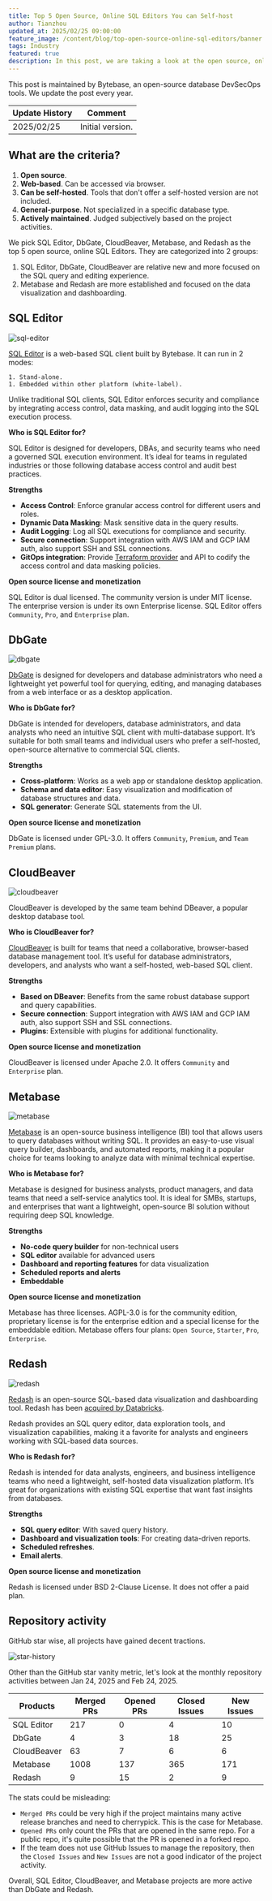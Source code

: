 ```yaml
---
title: Top 5 Open Source, Online SQL Editors You can Self-host
author: Tianzhou
updated_at: 2025/02/25 09:00:00
feature_image: /content/blog/top-open-source-online-sql-editors/banner.webp
tags: Industry
featured: true
description: In this post, we are taking a look at the open source, online SQL editors that you can self-host.
---
```


<HintBlock type="info">

This post is maintained by Bytebase, an open-source database DevSecOps tools. We update the post every year.

</HintBlock>

| Update History | Comment          |
| -------------- | ---------------- |
| 2025/02/25     | Initial version. |

## What are the criteria?

1. **Open source**.
1. **Web-based**. Can be accessed via browser.
1. **Can be self-hosted**. Tools that don't offer a self-hosted version are not included.
1. **General-purpose**. Not specialized in a specific database type.
1. **Actively maintained**. Judged subjectively based on the project activities.

We pick SQL Editor, DbGate, CloudBeaver, Metabase, and Redash as the top 5 open source, online SQL Editors. They are categorized into 2 groups:

1. SQL Editor, DbGate, CloudBeaver are relative new and more focused on the SQL query and editing experience.
1. Metabase and Redash are more established and focused on the data visualization and dashboarding.

## SQL Editor

![sql-editor](/content/blog/top-open-source-online-sql-editors/sql-editor.webp)

[SQL Editor](https://www.sql-editor.com) is a web-based SQL client built by Bytebase. It can run in 2 modes:

    1. Stand-alone.
    1. Embedded within other platform (white-label).

Unlike traditional SQL clients, SQL Editor enforces security and compliance by integrating access control, data masking, and audit logging into the SQL execution process.

**Who is SQL Editor for?**

SQL Editor is designed for developers, DBAs, and security teams who need a governed SQL execution environment. It’s ideal for teams in regulated industries or
those following database access control and audit best practices.

**Strengths**

- **Access Control**: Enforce granular access control for different users and roles.
- **Dynamic Data Masking**: Mask sensitive data in the query results.
- **Audit Logging**: Log all SQL executions for compliance and security.
- **Secure connection**: Support integration with AWS IAM and GCP IAM auth, also support SSH and SSL connections.
- **GitOps integration**: Provide [Terraform provider](https://registry.terraform.io/providers/bytebase/bytebase/latest/docs) and API to codify the access control and data masking policies.

**Open source license and monetization**

SQL Editor is dual licensed. The community version is under MIT license. The enterprise version is under its own Enterprise license. SQL Editor offers
`Community`, `Pro`, and `Enterprise` plan.

## DbGate

![dbgate](/content/blog/top-open-source-online-sql-editors/dbgate.webp)

[DbGate](https://dbgate.org/) is designed for developers and database administrators who need a lightweight yet powerful tool for querying, editing, and managing databases from a web interface or as a desktop application.

**Who is DbGate for?**

DbGate is intended for developers, database administrators, and data analysts who need an intuitive SQL client with multi-database support. It’s suitable for both small teams and individual users who prefer a self-hosted, open-source alternative to commercial SQL clients.

**Strengths**

- **Cross-platform**: Works as a web app or standalone desktop application.
- **Schema and data editor**: Easy visualization and modification of database structures and data.
- **SQL generator**: Generate SQL statements from the UI.

**Open source license and monetization**

DbGate is licensed under GPL-3.0. It offers `Community`, `Premium`, and `Team Premium` plans.

## CloudBeaver

![cloudbeaver](/content/blog/top-open-source-online-sql-editors/cloudbeaver.webp)

CloudBeaver is developed by the same team behind DBeaver, a popular desktop database tool.

**Who is CloudBeaver for?**

[CloudBeaver](https://github.com/dbeaver/cloudbeaver) is built for teams that need a collaborative, browser-based database management tool. It’s useful for database administrators, developers, and analysts who want a self-hosted, web-based SQL client.

**Strengths**

- **Based on DBeaver**: Benefits from the same robust database support and query capabilities.
- **Secure connection**: Support integration with AWS IAM and GCP IAM auth, also support SSH and SSL connections.
- **Plugins**: Extensible with plugins for additional functionality.

**Open source license and monetization**

CloudBeaver is licensed under Apache 2.0. It offers `Community` and `Enterprise` plan.

## Metabase

![metabase](/content/blog/top-open-source-online-sql-editors/metabase.webp)

[Metabase](https://www.metabase.com/) is an open-source business intelligence (BI) tool that allows users to query databases without writing SQL. It provides an easy-to-use visual query builder, dashboards, and automated reports, making it a popular choice for teams looking to analyze data with minimal technical expertise.

**Who is Metabase for?**

Metabase is designed for business analysts, product managers, and data teams that need a self-service analytics tool. It is ideal for SMBs, startups, and enterprises that want a lightweight, open-source BI solution without requiring deep SQL knowledge.

**Strengths**

- **No-code query builder** for non-technical users
- **SQL editor** available for advanced users
- **Dashboard and reporting features** for data visualization
- **Scheduled reports and alerts**
- **Embeddable**

**Open source license and monetization**

Metabase has three licenses. AGPL-3.0 is for the community edition, proprietary license is for the enterprise edition and a special license for the embeddable edition. Metabase offers four plans: `Open Source`, `Starter`, `Pro`, `Enterprise`.

## Redash

![redash](/content/blog/top-open-source-online-sql-editors/redash.webp)

[Redash](https://redash.io/) is an open-source SQL-based data visualization and dashboarding tool. Redash has been [acquired by Databricks](https://www.databricks.com/blog/2020/06/24/welcoming-redash-to-databricks.html).

Redash provides an SQL query editor, data exploration tools, and visualization capabilities, making it a favorite for analysts and engineers working with SQL-based data sources.

**Who is Redash for?**

Redash is intended for data analysts, engineers, and business intelligence teams who need a lightweight, self-hosted data visualization platform. It’s great for organizations with existing SQL expertise that want fast insights from databases.

**Strengths**

- **SQL query editor**: With saved query history.
- **Dashboard and visualization tools**: For creating data-driven reports.
- **Scheduled refreshes**.
- **Email alerts**.

**Open source license and monetization**

Redash is licensed under BSD 2-Clause License. It does not offer a paid plan.

## Repository activity

GitHub star wise, all projects have gained decent tractions.

![star-history](/content/blog/top-open-source-online-sql-editors/star-history.webp)

Other than the GitHub star vanity metric, let's look at the monthly repository activities between Jan 24, 2025 and Feb 24, 2025.

| Products    | Merged PRs | Opened PRs | Closed Issues | New Issues |
| ----------- | ---------- | ---------- | ------------- | ---------- |
| SQL Editor  | 217        | 0          | 4             | 10         |
| DbGate      | 4          | 3          | 18            | 25         |
| CloudBeaver | 63         | 7          | 6             | 6          |
| Metabase    | 1008       | 137        | 365           | 171        |
| Redash      | 9          | 15         | 2             | 9          |

The stats could be misleading:

- `Merged PRs` could be very high if the project maintains many active release branches and need to cherrypick. This is the case for Metabase.
- `Opened PRs` only count the PRs that are opened in the same repo. For a public repo, it's quite possible that the PR is opened in a forked repo.
- If the team does not use GitHub Issues to manage the repository, then the `Closed Issues` and `New Issues` are not a good indicator of the project activity.

Overall, SQL Editor, CloudBeaver, and Metabase projects are more active than DbGate and Redash.
